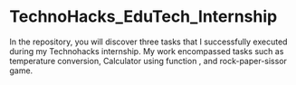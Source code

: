 # TechnoHacks_EduTech_Internship

In the repository, you will discover three tasks that I successfully executed during my Technohacks internship. My work encompassed tasks such as temperature conversion, Calculator using function , and rock-paper-sissor game.
